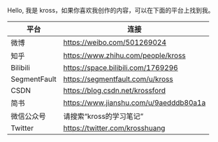 Hello, 我是 kross，如果你喜欢我创作的内容，可以在下面的平台上找到我。

| 平台 | 连接  |
| --- | ---  |
| 微博 | https://weibo.com/501269024 |
| 知乎 | https://www.zhihu.com/people/kross | 
| Bilibili | https://space.bilibili.com/1769296 | 
| SegmentFault | https://segmentfault.com/u/kross |
| CSDN | https://blog.csdn.net/krossford |
| 简书 | https://www.jianshu.com/u/9aedddb80a1a | 
| 微信公众号 | 请搜索“kross的学习笔记” | 
| Twitter | https://twitter.com/krosshuang |
